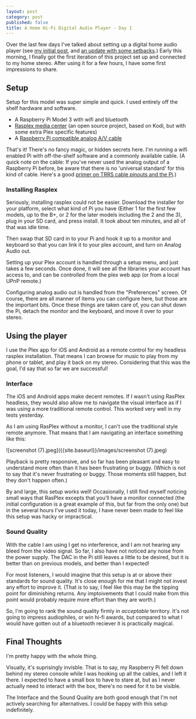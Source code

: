 ```yaml
---
layout: post
category: post
published: false
title: A Home Hi-Fi Digital Audio Player - Day 1
---
```

Over the last few days I've talked about setting up a digital home audio player (see [my initial post](http://ajroach42.com/a-hi-fi-digital-audio-player-for-your-home-stereo/), and [an update with some setbacks](http://ajroach42.com/a-quick-update-on-my-hi-fi-home-dap/).) Early this morning, I finally got the first iteration of this project set up and connected to my home stereo. After using it for a few hours, I have some first impressions to share. 

## Setup

Setup for this model was super simple and quick. I used entirely off the shelf hardware and software. 

- A Raspberry Pi Model 3 with wifi and bluetooth 
- [Rasplex media center](http://www.rasplex.com/) (an open source project, based on Kodi, but with some extra Plex specific features) 
- A [Raspberry Pi compatible analog A/V cable](https://www.adafruit.com/product/2881)

That's it! There's no fancy magic, or hidden secrets here. I'm running a wifi enabled Pi with off-the-shelf software and a commonly available cable. (A quick note on the cable: If you've never used the analog output of a Raspberry Pi before, be aware that there is no 'universal standard' for this kind of cable. Here's a good [primer on TRRS cable pinouts and the Pi](https://www.raspberrypi-spy.co.uk/2014/07/raspberry-pi-model-b-3-5mm-audiovideo-jack/).) 

### Installing Rasplex

Seriously, installing rasplex could not be easier. Download the installer for your platform, select what kind of Pi you have (Either 1 for the first few models, up to the B+, or 2 for the later models including the 2 and the 3), plug in your SD card, and press install. It took about ten minutes, and all of that was idle time. 

Then swap that SD card in to your Pi and hook it up to a monitor and keyboard so that you can link it to your plex account, and turn on Analog Audio out. 

Setting up your Plex account is handled through a setup menu, and just takes a few seconds. Once done, it will see all the libraries your account has access to, and can be controlled from the plex web app (or from a local UPnP remote.) 

Configuring analog audio out is handled from the "Preferences" screen. Of course, there are all manner of items you can configure here, but those are the important bits. Once these things are taken care of, you can shut down the Pi, detach the monitor and the keyboard, and move it over to your stereo. 

## Using the player

I use the Plex app for iOS and Android as a remote control for my headless rasplex installation. That means I can browse for music to play from my phone or tablet, and play it back on my stereo. Considering that this was the goal, I'd say that so far we are successful! 

### Interface 

The iOS and Android apps make decent remotes. If I wasn't using RasPlex headless, they would also allow me to navigate the visual interface as if I was using a more traditional remote control. This worked very well in my tests yesterday. 

As I am using RasPlex without a monitor, I can't use the traditional style remote anymore. That means that I am navigating an interface something like this: 

![screenshot (7).jpeg]({{site.baseurl}}/images/screenshot (7).jpeg)

Playback is pretty responsive, and so far has been pleasant and easy to understand more often than it has been frustrating or buggy. (Which is not to say that it's never frustrating or buggy. Those moments still happen, but they don't happen often.) 

By and large, this setup works well! Occasionally, I still find myself noticing small ways that RasPlex excepts that you'll have a monitor connected (the initial configuration is a great example of this, but far from the only one) but in the several hours I've used it today, I have never been made to feel like this setup was hacky or impractical.

### Sound Quality 

With the cable I am using I get no interference, and I am not hearing any bleed from the video signal. So far, I also have not noticed any noise from the power supply. The DAC in the Pi still leaves a little to be desired, but it is better than on previous models, and better than I expected! 

For most listeners, I would imagine that this setup is at or above their standards for sound quality. It's close enough for me that I might not invest any effort to improve it. (That is to say, I feel like this may be the tipping point for diminishing returns. Any imptoivements that I could make from this point would probably require more effort than they are worth.) 

So, I'm going to rank the sound quality firmly in *acceptable* territory. It's not going to impress audiophiles, or win hi-fi awards, but compared to what I would have gotten out of a bluetooth reciever it is practically magical. 

## Final Thoughts 

I'm pretty happy with the whole thing. 

Visually, it's suprisingly invisble. That is to say, my Raspberry Pi fell down behind my stereo console while I was hooking up all the cables, and I left it there. I expected to have a small box to have to stare at, but as I never actually need to interact with the box, there's no need for it to be visible. 

The Interface and the Sound Quality are both good enough that I'm not actively searching for alternatives. I could be happy with this setup indefinitely. 